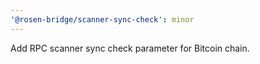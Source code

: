 ```yaml
---
'@rosen-bridge/scanner-sync-check': minor
---
```


Add RPC scanner sync check parameter for Bitcoin chain.
